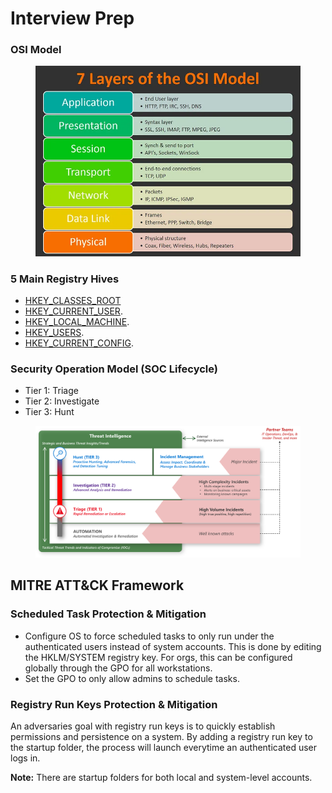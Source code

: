 # Interview Prep

### OSI Model

<figure><img src="../../.gitbook/assets/image (9).png" alt=""><figcaption></figcaption></figure>

### 5 Main Registry Hives

* [HKEY\_CLASSES\_ROOT](https://learn.microsoft.com/en-us/windows/win32/sysinfo/hkey-classes-root-key)&#x20;
* [HKEY\_CURRENT\_USER](https://learn.microsoft.com/en-us/troubleshoot/windows-server/performance/windows-registry-advanced-users).
* [HKEY\_LOCAL\_MACHINE](https://www.lifewire.com/hkey-local-machine-2625902).
* [HKEY\_USERS](https://www.lifewire.com/hkey-users-2625903).
* [HKEY\_CURRENT\_CONFIG](https://www.lifewire.com/hkey-current-config-2625900).



### Security Operation Model (SOC Lifecycle)

* Tier 1: Triage
* Tier 2: Investigate
* Tier 3: Hunt

<figure><img src="../../.gitbook/assets/image (1) (1) (1).png" alt=""><figcaption></figcaption></figure>



##

## MITRE ATT\&CK Framework

### Scheduled Task Protection & Mitigation

* Configure OS to force scheduled tasks to only run under the authenticated users instead of system accounts. This is done by editing the HKLM/SYSTEM registry key. For orgs, this can be configured globally through the GPO for all workstations.
* Set the GPO to only allow admins to schedule tasks.



### Registry Run Keys Protection & Mitigation

An adversaries goal with registry run keys is to quickly establish permissions and persistence on a system. By adding a registry run key to the startup folder, the process will launch everytime an authenticated user logs in.

**Note:** There are startup folders for both local and system-level accounts.

